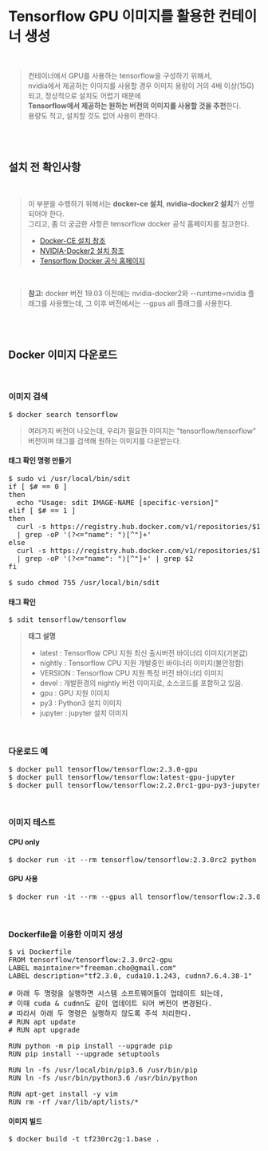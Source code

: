 # Tensorflow GPU 이미지를 활용한 컨테이너 생성
</br>

> 컨테이너에서 GPU를 사용하는 tensorflow을 구성하기 위해서,</br>
> nvidia에서 제공하는 이미지를 사용할 경우 이미지 용량이 거의 4배 이상(15G)되고, 정상적으로 설치도 어렵기 때문에</br>
> **Tensorflow에서 제공하는 원하는 버전의 이미지를 사용할 것을 추천**한다.</br>
> 용량도 적고, 설치할 것도 없어 사용이 편하다.

</br></br>

## 설치 전 확인사항
</br>

> 이 부분을 수행하기 위해서는 **docker-ce 설치**, **nvidia-docker2 설치**가 선행되어야 한다.</br>
> 그리고, 좀 더 궁금한 사항은 tensorflow docker 공식 홈페이지를 참고한다.
> - [Docker-CE 설치 참조](https://github.com/freemancho1/docker/blob/master/01.%20Docker%20%EC%84%A4%EC%B9%98%20%EB%B0%8F%20%ED%99%98%EA%B2%BD%EC%84%A4%EC%A0%95.md)
> - [NVIDIA-Docker2 설치 참조](https://github.com/freemancho1/docker/blob/master/03.%20NVIDIA-Docker%20%EC%84%A4%EC%B9%98.md)
> - [Tensorflow Docker 공식 홈페이지](https://www.tensorflow.org/install/docker?hl=ko)

</br>

> **참고:** docker 버전 19.03 이전에는 nvidia-docker2와 --runtime=nvidia 플래그를 사용했는데, 그 이후 버전에서는 --gpus all 플래그를 사용한다.

</br></br>


## Docker 이미지 다운로드
</br>

### 이미지 검색
<pre>$ docker search tensorflow</pre>
> 여러가지 버전이 나오는데, 우리가 필요한 이미지는 "tensorflow/tensorflow" 버전이며 태그를 검색해 원하는 이미지를 다운받는다.
#### 태그 확인 명령 만들기
<pre>$ sudo vi /usr/local/bin/sdit
if [ $# == 0 ]
then
  echo "Usage: sdit IMAGE-NAME [specific-version]"
elif [ $# == 1 ]
then
  curl -s https://registry.hub.docker.com/v1/repositories/$1/tags \
  | grep -oP '(?<="name": ")[^"]+' 
else
  curl -s https://registry.hub.docker.com/v1/repositories/$1/tags \
  | grep -oP '(?<="name": ")[^"]+' | grep $2
fi

$ sudo chmod 755 /usr/local/bin/sdit</pre>
#### 태그 확인
<pre>$ sdit tensorflow/tensorflow</pre>
> **태그 설명**
> - latest : Tensorflow CPU 지원 최신 출시버전 바이너리 이미지(기본값)
> - nightly : Tensorflow CPU 지원 개발중인 바이너리 이미지(불안정함)
> - VERSION : Tensorflow CPU 지원 특정 버전 바이너리 이미지
> - devel : 개발환경의 nightly 버전 이미지로, 소스코드를 포함하고 있음.
> - gpu : GPU 지원 이미지
> - py3 : Python3 설치 이미지
> - jupyter : jupyter 설치 이미지

</br>

### 다운로드 예
<pre>$ docker pull tensorflow/tensorflow:2.3.0-gpu
$ docker pull tensorflow/tensorflow:latest-gpu-jupyter
$ docker pull tensorflow/tensorflow:2.2.0rc1-gpu-py3-jupyter</pre>
</br>

### 이미지 테스트
#### CPU only
<pre>$ docker run -it --rm tensorflow/tensorflow:2.3.0rc2 python -c "import tensorflow as tf; print(tf.__version__)"</pre>
#### GPU 사용
<pre>$ docker run -it --rm --gpus all tensorflow/tensorflow:2.3.0rc2-gpu python -c "import tensorflow as tf; print(f'GPU devices available: {tf.test.gpu_device_name()}')"</pre>
</br>

### Dockerfile을 이용한 이미지 생성
<pre>$ vi Dockerfile
FROM tensorflow/tensorflow:2.3.0rc2-gpu
LABEL maintainer="freeman.cho@gmail.com"
LABEL description="tf2.3.0, cuda10.1.243, cudnn7.6.4.38-1"

# 아래 두 명령을 실행하면 시스템 소프트웨어들이 업데이트 되는데,
# 이때 cuda & cudnn도 같이 업데이트 되어 버전이 변경된다.
# 따라서 아래 두 명령은 실행하지 않도록 주석 처리한다.
# RUN apt update
# RUN apt upgrade

RUN python -m pip install --upgrade pip
RUN pip install --upgrade setuptools

RUN ln -fs /usr/local/bin/pip3.6 /usr/bin/pip
RUN ln -fs /usr/bin/python3.6 /usr/bin/python

RUN apt-get install -y vim
RUN rm -rf /var/lib/apt/lists/*
</pre>
#### 이미지 빌드
<pre>$ docker build -t tf230rc2g:1.base . </pre>
